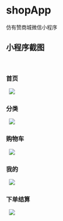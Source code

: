 # shopApp
仿有赞商城微信小程序

## 小程序截图
&nbsp;
### 首页
&nbsp;
![](https://github.com/Debug2018/shopApp/blob/master/miniprogram/images/gitpic/1.png)
&nbsp;
### 分类
&nbsp;
![](https://github.com/Debug2018/shopApp/blob/master/miniprogram/images/gitpic/2.jpg)
&nbsp;
### 购物车
&nbsp;
![](https://github.com/Debug2018/shopApp/blob/master/miniprogram/images/gitpic/3.png)
&nbsp;
### 我的
&nbsp;
![](https://github.com/Debug2018/shopApp/blob/master/miniprogram/images/gitpic/4.jpg)
&nbsp;
### 下单结算
&nbsp;
![](https://github.com/Debug2018/shopApp/blob/master/miniprogram/images/gitpic/5.png)
